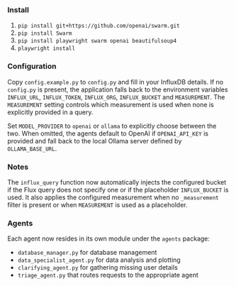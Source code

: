 ### Install
1. ``pip install git+https://github.com/openai/swarm.git``
2. ``pip install Swarm``
3. ``pip install playwright swarm openai beautifulsoup4``
4. ``playwright install``

### Configuration
Copy `config.example.py` to `config.py` and fill in your InfluxDB details. If no
`config.py` is present, the application falls back to the environment variables
`INFLUX_URL`, `INFLUX_TOKEN`, `INFLUX_ORG`, `INFLUX_BUCKET` and `MEASUREMENT`.
The `MEASUREMENT` setting controls which measurement is used when none is
explicitly provided in a query.

Set `MODEL_PROVIDER` to `openai` or `ollama` to explicitly choose between the
two. When omitted, the agents default to OpenAI if `OPENAI_API_KEY` is provided
and fall back to the local Ollama server defined by `OLLAMA_BASE_URL`.

### Notes
The `influx_query` function now automatically injects the configured bucket if the Flux query does not specify one or if the placeholder `INFLUX_BUCKET` is used. It also applies the configured measurement when no `_measurement` filter is present or when `MEASUREMENT` is used as a placeholder.

### Agents
Each agent now resides in its own module under the `agents` package:
- `database_manager.py` for database management
- `data_specialist_agent.py` for data analysis and plotting
- `clarifying_agent.py` for gathering missing user details
- `triage_agent.py` that routes requests to the appropriate agent
